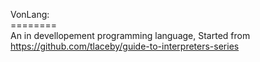  V o n L a n g :<br />
========<br />
An in devellopement programming language, Started from https://github.com/tlaceby/guide-to-interpreters-series
 
